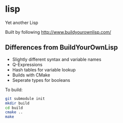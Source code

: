 lisp
====

Yet another Lisp

Built by following http://www.buildyourownlisp.com/

Differences from BuildYourOwnLisp
---------------------------------
* Slightly different syntax and variable names
* Q-Expressions
* Hash tables for variable lookup
* Builds with CMake
* Seperate types for booleans

To build:

```bash
git submodule init
mkdir build
cd build
cmake ..
make
```
